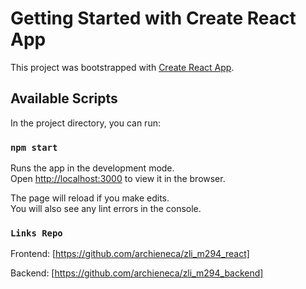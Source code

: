# Getting Started with Create React App

This project was bootstrapped with [Create React App](https://github.com/facebook/create-react-app).

## Available Scripts

In the project directory, you can run:

### `npm start`

Runs the app in the development mode.\
Open [http://localhost:3000](http://localhost:3000) to view it in the browser.

The page will reload if you make edits.\
You will also see any lint errors in the console.

### `Links Repo`

Frontend: [https://github.com/archieneca/zli_m294_react]

Backend: [https://github.com/archieneca/zli_m294_backend]
